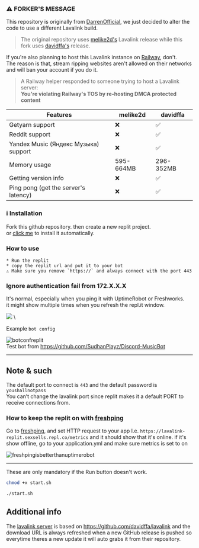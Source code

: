 ### ⚠️ FORKER'S MESSAGE
This repository is originally from [DarrenOfficial](https://github.com/DarrenOfficial), we just decided to alter the code to use a different Lavalink build.
> The original repository uses [melike2d's](https://github.com/melike2d) Lavalink release while this fork uses [davidffa's](https://github.com/davidffa) release.

If you're also planning to host this Lavalink instance on [Railway](https://railway.app), don't. \
The reason is that, stream ripping websites aren't allowed on their networks and will ban your account if you do it.
> A Railway helper responded to someone trying to host a Lavalink server: \
> **You're violating Railway's TOS by re-hosting DMCA protected content**

|               Features                | melike2d | davidffa |
|---------------------------------------|----------|----------|
| Getyarn support                       |    ❌    |    ✅   |
| Reddit support                        |    ❌    |    ✅   |
| Yandex Music (Яндекс Музыка) support  |    ❌    |    ✅   |
| Memory usage                         | 595-664MB | 296-352MB |
| Getting version info                  |    ❌    |    ✅   |
| Ping pong (get the server's latency)  |    ❌    |    ✅   |

### ℹ  Installation

Fork this github repository. then create a new replit project. \
or [click me](https://replit.com/github/kajise/lavalink-replit) to install it automatically.

### How to use
```
* Run the replit
* copy the replit url and put it to your bot
⚠ Make sure you remove `https://` and always connect with the port 443 
```

### Ignore authentication fail from 172.X.X.X
It's normal, especially when you ping it with UptimeRobot or Freshworks. \
it might show multiple times when you refresh the repl.it window.

![](https://cdn.discordapp.com/attachments/855346696590589976/947185882056777818/unknown.png) \

Example `bot config`

![botconfreplit](https://cdn.darrennathanael.com/assets/discord/lavalinkconfigbot.jpeg) \
Test bot from https://github.com/SudhanPlayz/Discord-MusicBot

- - -

## Note & such
The default port to connect is `443` and the default password is `youshallnotpass` \
You can’t change the lavalink port since replit makes it a default PORT to receive connections from.

### How to keep the replit on with [freshping](https://www.freshworks.com/website-monitoring/)
Go to [freshping](https://www.freshworks.com/website-monitoring/), and set HTTP request to your app I.e. `https://lavalink-replit.sexsells.repl.co/metrics`
and it should show that it's online. if it's show offline, go to your application.yml and make sure metrics is set to on

![freshpingisbetterthanuptimerobot](https://darrennathanael.com/cdn/873E3AB4-8862-49A2-B5F6-5A0B97E3BCF1.jpeg)

- - -
These are only mandatory if the Run button doesn't work.
```bash
chmod +x start.sh
```
```bash
./start.sh
```


## Additional info

The [lavalink server](https://github.com/davidffa/lavalink) is based on https://github.com/davidffa/lavalink and the download URL is always refreshed when a new GitHub release is pushed so everytime theres a new update it will auto grabs it from their repository.
